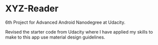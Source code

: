 # XYZ-Reader
6th Project for Advanced Android Nanodegree at Udacity.

Revised the starter code from Udacity where I have applied my skills to make to this app use material design guidelines.
